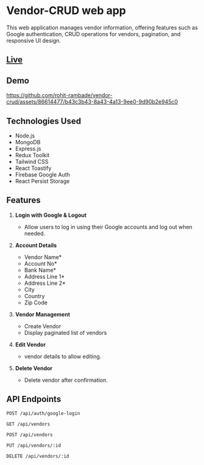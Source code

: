 
# Vendor-CRUD web app

This web application manages vendor information, offering features such as Google authentication, CRUD operations for vendors, pagination, and responsive UI design. 

## [Live](https://vendor-crud-omega.vercel.app/)

## Demo 
https://github.com/rohit-rambade/vendor-crud/assets/86614477/b43c3b43-8a43-4a13-9ee0-9d90b2e945c0



## Technologies Used

- Node.js
- MongoDB
- Express.js 
- Redux Toolkit
- Tailwind CSS
- React Toastify
- Firebase Google Auth
- React Persist Storage

## Features
1. **Login with Google & Logout**
   - Allow users to log in using their Google accounts and log out when needed.

2. **Account Details**
   - Vendor Name*
   - Account No*
   - Bank Name* 
   - Address Line 1*
   - Address Line 2*
   - City
   - Country
   - Zip Code

3. **Vendor Management**
   - Create Vendor
   - Display paginated list of vendors

4. **Edit Vendor**
   - vendor details to allow editing.

5. **Delete Vendor**
   - Delete vendor after confirmation.

## API Endpoints


`POST /api/auth/google-login`

`GET /api/vendors`

`POST /api/vendors`

`PUT /api/vendors/:id`

`DELETE /api/vendors/:id`

